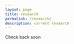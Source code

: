 ```yaml
---
layout: page
title: research
permalink: /research/
description: current research
---
```


Check back soon